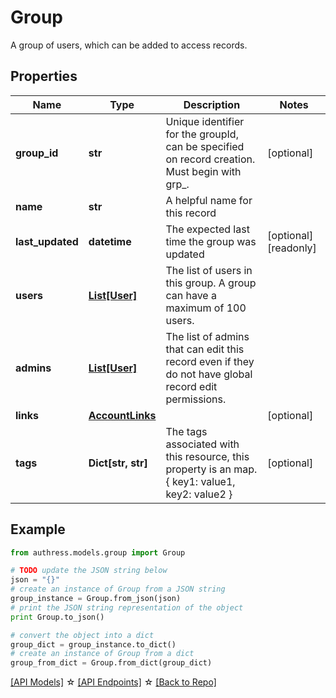 # Group

A group of users, which can be added to access records.

## Properties
Name | Type | Description | Notes
------------ | ------------- | ------------- | -------------
**group_id** | **str** | Unique identifier for the groupId, can be specified on record creation. Must begin with grp_. | [optional] 
**name** | **str** | A helpful name for this record | 
**last_updated** | **datetime** | The expected last time the group was updated | [optional] [readonly] 
**users** | [**List[User]**](User.md) | The list of users in this group. A group can have a maximum of 100 users. | 
**admins** | [**List[User]**](User.md) | The list of admins that can edit this record even if they do not have global record edit permissions. | 
**links** | [**AccountLinks**](AccountLinks.md) |  | [optional] 
**tags** | **Dict[str, str]** | The tags associated with this resource, this property is an map. { key1: value1, key2: value2 } | [optional] 

## Example

```python
from authress.models.group import Group

# TODO update the JSON string below
json = "{}"
# create an instance of Group from a JSON string
group_instance = Group.from_json(json)
# print the JSON string representation of the object
print Group.to_json()

# convert the object into a dict
group_dict = group_instance.to_dict()
# create an instance of Group from a dict
group_from_dict = Group.from_dict(group_dict)
```
[[API Models]](./README.md#documentation-for-models) ☆ [[API Endpoints]](./README.md#documentation-for-api-endpoints) ☆ [[Back to Repo]](../README.md)


